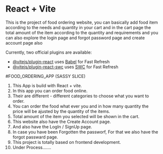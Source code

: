 # React + Vite

This is the project of food ordering website, you can basically add food item according to the needs and quantity in your cart and in the cart page the total amount of the item according to the quantity and requirements and you can also explore the login page and forgot password page and create account page also

Currently, two official plugins are available:

- [@vitejs/plugin-react](https://github.com/vitejs/vite-plugin-react/blob/main/packages/plugin-react/README.md) uses [Babel](https://babeljs.io/) for Fast Refresh
- [@vitejs/plugin-react-swc](https://github.com/vitejs/vite-plugin-react-swc) uses [SWC](https://swc.rs/) for Fast Refresh


#FOOD_ORDERING_APP (SASSY SLICE)
1. This App is build with React + vite.
2. In this app you can order food online.
3. Their are different - different categories to choose what you want to order.
4. You can order the food what ever you and in how many quantity the price will be ajusted by the quantity of the items.
5. Total amount of the item you selected will be shown in the cart.
6. This website also have the Create Account page.
7. And also have the LogIn / SignUp page.
8. In case you have been Forgotten the passworf, For that we also have the forgot passward page.
9. This project is totally based on frontend development.
10. Under Process.......
